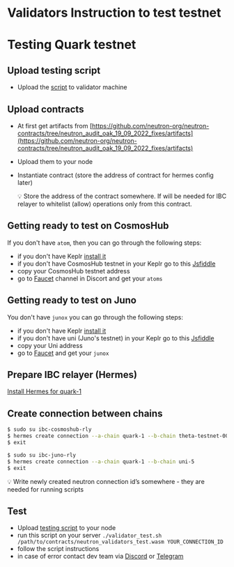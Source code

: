 # Validators Instruction to test testnet

# Testing Quark testnet

## Upload testing script
- Upload the [script](https://github.com/neutron-org/neutron-contracts/blob/neutron_audit_oak_19_09_2022_fixes/validator_test.sh) to validator machine 

## Upload contracts

- At first get artifacts from [https://github.com/neutron-org/neutron-contracts/tree/neutron_audit_oak_19_09_2022_fixes/artifacts](https://github.com/neutron-org/neutron-contracts/tree/neutron_audit_oak_19_09_2022_fixes/artifacts)
- Upload them to your node
- Instantiate contract (store the address of contract for hermes config later)
    
    <aside>
    💡 Store the address of the contract somewhere. If will be needed for IBC relayer to whitelist (allow) operations only from this contract.
    
    </aside>
    

## Getting ready to test on CosmosHub

If you don't have `atom`, then you can go through the following steps:

- if you don't have Keplr [install it](https://www.keplr.app/)
- if you don't have  CosmosHub testnet in your Keplr go to this [Jsfiddle](https://jsfiddle.net/kht96uvo/1/)
- copy your CosmosHub testnet address
- go to [Faucet](https://discord.com/channels/669268347736686612/953697793476821092) channel in Discort and get your `atoms`

## Getting ready to test on Juno

You don't have `junox` you can go through the following steps:

- if you don't have Keplr [install it](https://www.keplr.app/)
- if you don't have uni (Juno's testnet) in your Keplr go to this [Jsfiddle](https://jsfiddle.net/superatik/L6bys84z/1/)
- copy your Uni address
- go to [Faucet](https://faucet.roguenet.io/) and get your `junox`

## Prepare IBC relayer (Hermes)

[Install Hermes for quark-1](https://github.com/neutron-org/testnets/blob/main/quark/ibc-relayer/instruction.md)

## Create connection between chains

```bash
$ sudo su ibc-cosmoshub-rly
$ hermes create connection --a-chain quark-1 --b-chain theta-testnet-001
$ exit

$ sudo su ibc-juno-rly
$ hermes create connection --a-chain quark-1 --b-chain uni-5
$ exit
```

<aside>
💡 Write newly created neutron connection id’s somewhere - they are needed for running scripts

</aside>

## Test

- Upload [testing script](https://github.com/neutron-org/neutron-contracts/blob/neutron_audit_oak_19_09_2022_fixes/validator_test.sh) to your node
- run this script on your server `./validator_test.sh /path/to/contracts/neutron_validators_test.wasm YOUR_CONNECTION_ID`
- follow the script instructions
- in case of error contact dev team via [Discord](https://discord.com/channels/986573321023942708/1030044052529352724) or [Telegram](https://t.me/neutron_community)